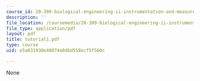 ```yaml
---
course_id: 20-309-biological-engineering-ii-instrumentation-and-measurement-fall-2006
description: ''
file_location: /coursemedia/20-309-biological-engineering-ii-instrumentation-and-measurement-fall-2006/e5a631930e48074e0dbd558ecf5f560c_tutorial1.pdf
file_type: application/pdf
layout: pdf
title: tutorial1.pdf
type: course
uid: e5a631930e48074e0dbd558ecf5f560c

---
```

None